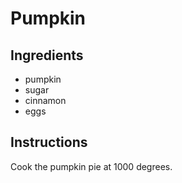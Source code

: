 # Pumpkin
## Ingredients
* pumpkin
* sugar
* cinnamon
* eggs
## Instructions
Cook the pumpkin pie at 1000 degrees.
